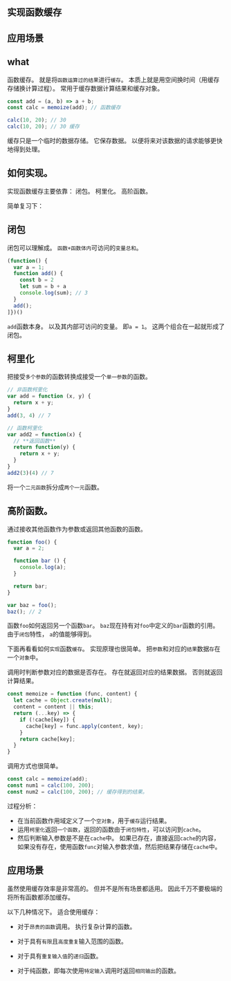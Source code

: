 ## 实现函数缓存
## 应用场景

## what

函数缓存。
就是将`函数运算过的结果`进行`缓存`。
本质上就是用空间换时间（用缓存存储换计算过程）。
常用于缓存数据计算结果和缓存对象。
```js
const add = (a, b) => a + b;
const calc = memoize(add); // 函数缓存

calc(10, 20); // 30
calc(10, 20); // 30 缓存
```
缓存只是一个临时的数据存储。
它保存数据。
以便将来对该数据的请求能够更快地得到处理。

## 如何实现。

实现函数缓存主要依靠：
闭包。
柯里化。
高阶函数。

简单复习下：

## 闭包

闭包可以理解成。
`函数+函数体内`可访问的`变量总和`。
```js
(function() {
  var a = 1;
  function add() {
    const b = 2
    let sum = b + a
    console.log(sum); // 3
  }
  add();
]})()
```
`add`函数本身。
以及其内部可访问的变量。
即`a = 1`。
这两个组合在一起就形成了闭包。

## 柯里化

把接受`多个参数`的函数转换成接受一个`单一参数`的函数。
```js
// 非函数柯里化
var add = function (x, y) {
  return x + y;
}
add(3, 4) // 7

// 函数柯里化
var add2 = function(x) {
  // **返回函数**
  return function(y) {
    return x + y;
  }
}
add2(3)(4) // 7
```
将一个`二元函数`拆分成`两个一元`函数。

## 高阶函数。

通过接收其他函数作为参数或返回其他函数的函数。
```js
function foo() {
  var a = 2;

  function bar () {
    console.log(a);
  }

  return bar;
}

var baz = foo();
baz(); // 2
```
函数`foo`如何返回另一个函数`bar`。
`baz`现在持有对`foo`中定义的`bar`函数的引用。
由于`闭包`特性，
`a`的值能够得到。

下面再看看如何`实现`函数`缓存`。
实现原理也很简单。
把`参数`和对应的`结果`数据`存`在一个`对象`中。

调用时判断参数对应的数据是否存在。
存在就返回对应的结果数据。
否则就返回计算结果。
```js
const memoize = function (func, content) {
  let cache = Object.create(null);
  content = content || this;
  return (...key) => {
    if (!cache[key]) {
      cache[key] = func.apply(content, key);
    }
    return cache[key];
  }
}
```
调用方式也很简单。
```js
const calc = memoize(add);
const num1 = calc(100, 200);
const num2 = calc(100, 200); // 缓存得到的结果。
```
过程分析：

- 在当前函数作用域定义了一个`空对象`，用于`缓存`运行结果。
- 运用`柯里化`返回`一个函数`，返回的函数由于`闭包特性`，可以访问到`cache`。
- 然后判断输入参数是不是在`cache`中。
如果已存在，直接返回`cache`的内容，
如果没有存在，使用函数`func`对输入参数求值，然后把结果存储在`cache`中。

## 应用场景

虽然使用缓存效率是非常高的。
但并不是所有场景都适用。
因此千万不要极端的将所有函数都添加缓存。

以下几种情况下。
适合使用缓存：

- 对于`昂贵的函数`调用。
执行复杂计算的函数。

- 对于具有`有限`且`高度重复`输入范围的函数。

- 对于具有`重复输入值`的`递归`函数。

- 对于纯函数，即每次使用`特定输入`调用时返回`相同输出`的函数。